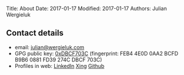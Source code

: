 Title: About
Date: 2017-01-17
Modified: 2017-01-17
Authors: Julian Wergieluk

## Contact details

* email: <julian@wergieluk.com>
* GPG public key: [0xDBCF703C](0xDBCF703C.asc) (fingerprint: FEB4 4E0D 0AA2 BCFD B9B6  0881 FD39 274C DBCF 703C)
* Profiles in web: [LinkedIn](http://www.linkedin.com/pub/julian-wergieluk) [Xing](https://www.xing.com/profile/Julian_Wergieluk) [Github](https://github.com/jwergieluk)


<!-- vim: set syntax=markdown: set spelllang=en: set spell: -->

